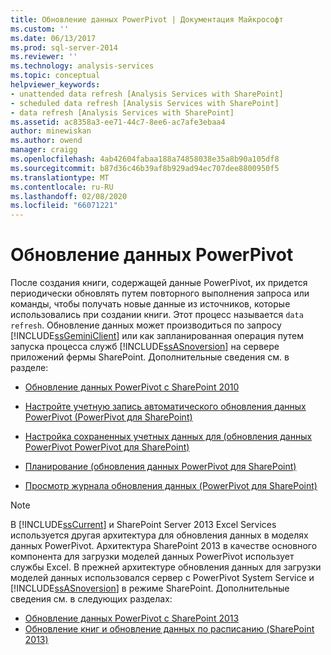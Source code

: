 ```yaml
---
title: Обновление данных PowerPivot | Документация Майкрософт
ms.custom: ''
ms.date: 06/13/2017
ms.prod: sql-server-2014
ms.reviewer: ''
ms.technology: analysis-services
ms.topic: conceptual
helpviewer_keywords:
- unattended data refresh [Analysis Services with SharePoint]
- scheduled data refresh [Analysis Services with SharePoint]
- data refresh [Analysis Services with SharePoint]
ms.assetid: ac8358a3-ee71-44c7-8ee6-ac7afe3ebaa4
author: minewiskan
ms.author: owend
manager: craigg
ms.openlocfilehash: 4ab42604fabaa188a74858038e35a8b90a105df8
ms.sourcegitcommit: b87d36c46b39af8b929ad94ec707dee8800950f5
ms.translationtype: MT
ms.contentlocale: ru-RU
ms.lasthandoff: 02/08/2020
ms.locfileid: "66071221"
---
```

# <a name="powerpivot-data-refresh"></a>Обновление данных PowerPivot
  После создания книги, содержащей данные PowerPivot, их придется периодически обновлять путем повторного выполнения запроса или команды, чтобы получать новые данные из источников, которые использовались при создании книги. Этот процесс называется `data refresh`. Обновление данных может производиться по запросу [!INCLUDE[ssGeminiClient](../../includes/ssgeminiclient-md.md)] или как запланированная операция путем запуска процесса служб [!INCLUDE[ssASnoversion](../../includes/ssasnoversion-md.md)] на сервере приложений фермы SharePoint. Дополнительные сведения см. в разделе:  
  
-   [Обновление данных PowerPivot с SharePoint 2010](../powerpivot-data-refresh-with-sharepoint-2010.md)  
  
-   [Настройте учетную запись автоматического обновления данных PowerPivot &#40;PowerPivot для SharePoint&#41;](../configure-unattended-data-refresh-account-powerpivot-sharepoint.md)  
  
-   [Настройка сохраненных учетных данных для &#40;обновления данных PowerPivot PowerPivot для SharePoint&#41;](../configure-stored-credentials-data-refresh-powerpivot-sharepoint.md)  
  
-   [Планирование &#40;обновления данных PowerPivot для SharePoint&#41;](../schedule-a-data-refresh-powerpivot-for-sharepoint.md)  
  
-   [Просмотр журнала обновления данных &#40;PowerPivot для SharePoint&#41;](view-data-refresh-history-power-pivot-for-sharepoint.md)  
  
> [!NOTE]
>  В [!INCLUDE[ssCurrent](../../includes/sscurrent-md.md)] и SharePoint Server 2013 Excel Services используется другая архитектура для обновления данных в моделях данных PowerPivot. Архитектура SharePoint 2013 в качестве основного компонента для загрузки моделей данных PowerPivot использует службы Excel. В прежней архитектуре обновления данных для загрузки моделей данных использовался сервер с PowerPivot System Service и [!INCLUDE[ssASnoversion](../../includes/ssasnoversion-md.md)] в режиме SharePoint. Дополнительные сведения см. в следующих разделах:  
> 
>  -   [Обновление данных PowerPivot с SharePoint 2013](power-pivot-data-refresh-with-sharepoint-2013.md)  
> -   [Обновление книг и обновление данных по расписанию &#40;SharePoint 2013&#41;](../instances/install-windows/upgrade-workbooks-and-scheduled-data-refresh-sharepoint-2013.md)  
  
  
